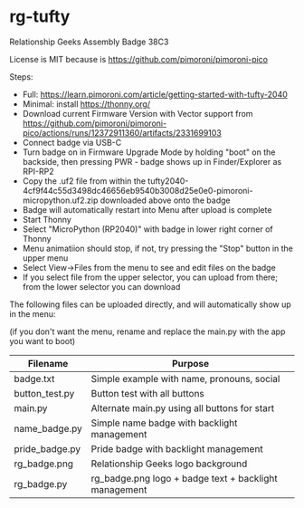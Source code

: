 # rg-tufty
Relationship Geeks Assembly Badge 38C3

License is MIT because is https://github.com/pimoroni/pimoroni-pico

Steps:

- Full: https://learn.pimoroni.com/article/getting-started-with-tufty-2040
- Minimal: install https://thonny.org/
- Download current Firmware Version with Vector support from https://github.com/pimoroni/pimoroni-pico/actions/runs/12372911360/artifacts/2331699103
- Connect badge via USB-C
- Turn badge on in Firmware Upgrade Mode by holding "boot" on the backside, then pressing PWR - badge shows up in Finder/Explorer as RPI-RP2
- Copy the .uf2 file from within the tufty2040-4cf9f44c55d3498dc46656eb9540b3008d25e0e0-pimoroni-micropython.uf2.zip downloaded above onto the badge
- Badge will automatically restart into Menu after upload is complete
- Start Thonny
- Select "MicroPython (RP2040)" with badge in lower right corner of Thonny
- Menu animatiion should stop, if not, try pressing the "Stop" button in the upper menu
- Select View->Files from the menu to see and edit files on the badge
- If you select file from the upper selector, you can upload from there; from the lower selector you can download

The following files can be uploaded directly, and will automatically show up in the menu:

(if you don't want the menu, rename and replace the main.py with the app you want to boot)

| Filename        | Purpose                                                |
| --------------- | ------------------------------------------------------ |
| badge.txt       | Simple example with name, pronouns, social             |
| button_test.py  | Button test with all buttons                           |
| main.py         | Alternate main.py using all buttons for start          |
| name\_badge.py  | Simple name badge with backlight management            |
| pride\_badge.py | Pride badge with backlight management                  |
| rg\_badge.png   | Relationship Geeks logo background                     |
| rg\_badge.py    | rg\_badge.png logo + badge text + backlight management |
